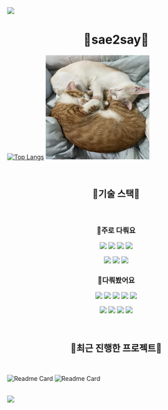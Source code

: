 <img src="https://capsule-render.vercel.app/api?type=waving&color=84ADEA&height=150&section=header"/>

<h1 align="center">💠sae2say💠</h1>

[![Top Langs](https://github-readme-stats.vercel.app/api/top-langs/?username=sae2say)](https://github.com/anuraghazra/github-readme-stats)
<img src="./neko" width="240" height="240">


<br>

<h2 align="center">💠기술 스택💠</h3>

<br>

<h3 align="center">💠주로 다뤄요</h3>
<p align="center">
<img src="https://img.shields.io/badge/Python-3776AB?style=for-the-badge&logo=python&logoColor=white"/>
<img src="https://img.shields.io/badge/Django-092E20?style=for-the-badge&logo=django&logoColor=white"/>
<img src="https://img.shields.io/badge/MySQL-4479A1?style=for-the-badge&logo=mysql&logoColor=white"/>
<img src="https://img.shields.io/badge/VSCode-007ACC?style=for-the-badge&logo=visual-studio-code&logoColor=white"/>
</p>
<p align="center">
<img src="https://img.shields.io/badge/Git-F05032?style=for-the-badge&logo=git&logoColor=white"/>
<img src="https://img.shields.io/badge/AWS-232F3E?style=for-the-badge&logo=amazon-aws&logoColor=white"/>
<img src="[https://img.shields.io/badge/Amazon EC2-FF9900?style=for-the-badge&logo=amazon-ec2&logoColor=white](https://img.shields.io/badge/Amazon%20EC2-FF9900?style=for-the-badge&logo=amazon-ec2&logoColor=white)"/>
</p>

<h3 align="center">💠다뤄봤어요</h3>
<p align="center">
<img src="https://img.shields.io/badge/C++-00599C?style=for-the-badge&logo=c%2B%2B&logoColor=white"/>
<img src="https://img.shields.io/badge/NumPy-013243?style=for-the-badge&logo=numpy&logoColor=white"/>
<img src="https://img.shields.io/badge/Pandas-150458?style=for-the-badge&logo=pandas&logoColor=white"/>
<img src="https://img.shields.io/badge/HTML5-E34F26?style=for-the-badge&logo=html5&logoColor=white"/>
<img src="https://img.shields.io/badge/CSS3-1572B6?style=for-the-badge&logo=css3&logoColor=white"/>
</p>
<p align="center">
<img src="[https://img.shields.io/badge/Amazon RDS-527FFF?style=for-the-badge&logo=amazon-rds&logoColor=white](https://img.shields.io/badge/Amazon%20RDS-527FFF?style=for-the-badge&logo=amazon-rds&logoColor=white)"/>
<img src="https://img.shields.io/badge/Redis-DC382D?style=for-the-badge&logo=redis&logoColor=white"/>
<img src="https://img.shields.io/badge/Docker-2496ED?style=for-the-badge&logo=docker&logoColor=white"/>
<img src="https://img.shields.io/badge/Nginx-009639?style=for-the-badge&logo=nginx&logoColor=white"/>
</p>

<br>

<h2 align="center">💠최근 진행한 프로젝트💠</h3>

<br>

![Readme Card](https://github-readme-stats.vercel.app/api/pin/?username=sae2say&repo=Meong-Signal-BE)
![Readme Card](https://github-readme-stats.vercel.app/api/pin/?username=sae2say&repo=Summerthon-FE)

<br>


<img src="https://capsule-render.vercel.app/api?type=waving&color=84ADEA&height=150&section=footer"/>
